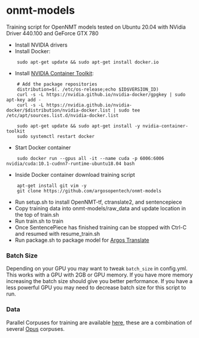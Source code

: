 # onmt-models
Training script for OpenNMT models tested on Ubuntu 20.04 with NVidia Driver 440.100 and GeForce GTX 780

- Install NVIDIA drivers
- Install Docker:
```
	sudo apt-get update && sudo apt-get install docker.io
```
- Install [NVIDIA Container Toolkit](https://github.com/NVIDIA/nvidia-docker):
```
	# Add the package repositories
	distribution=$(. /etc/os-release;echo $ID$VERSION_ID)
	curl -s -L https://nvidia.github.io/nvidia-docker/gpgkey | sudo apt-key add -
	curl -s -L https://nvidia.github.io/nvidia-docker/$distribution/nvidia-docker.list | sudo tee /etc/apt/sources.list.d/nvidia-docker.list

	sudo apt-get update && sudo apt-get install -y nvidia-container-toolkit
	sudo systemctl restart docker
```
- Start Docker container 
```
	sudo docker run --gpus all -it --name cuda -p 6006:6006 nvidia/cuda:10.1-cudnn7-runtime-ubuntu18.04 bash
```
- Inside Docker container download training script 
```
	apt-get install git vim -y
	git clone https://github.com/argosopentech/onmt-models
```
- Run setup.sh to install OpenNMT-tf, ctranslate2, and sentencepiece
- Copy training data into onmt-models/raw_data and update location in the top of train.sh
- Run train.sh to train
- Once SentencePiece has finished training can be stopped with Ctrl-C and resumed with resume_train.sh
- Run package.sh to package model for [Argos Translate](https://github.com/argosopentech/argos-translate)

### Batch Size
Depending on your GPU you may want to tweak ```batch_size``` in config.yml. This works with a GPU with 2GB or GPU memory. If you have more memory increasing the batch size should give you better performance. If you have a less powerful GPU you may need to decrease batch size for this script to run.

### Data
Parallel Corpuses for training are available [here](https://drive.google.com/drive/folders/1E_JMvYzP5wLGSF0wAulYNc5xGQHkVrDR?usp=sharing), these are a combination of several [Opus](http://opus.nlpl.eu/) corpuses.
 
